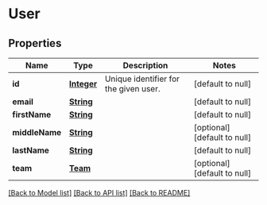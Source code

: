 # User

## Properties

Name | Type | Description | Notes
------------ | ------------- | ------------- | -------------
**id** | [**Integer**](integer.md) | Unique identifier for the given user. | [default to null]
**email** | [**String**](string.md) |  | [default to null]
**firstName** | [**String**](string.md) |  | [default to null]
**middleName** | [**String**](string.md) |  | [optional] [default to null]
**lastName** | [**String**](string.md) |  | [default to null]
**team** | [**Team**](Team.md) |  | [optional] [default to null]

[[Back to Model list]](../../../README.md#documentation-for-models) [[Back to API list]](../../../README.md#documentation-for-api-endpoints) [[Back to README]](../../../README.md)

